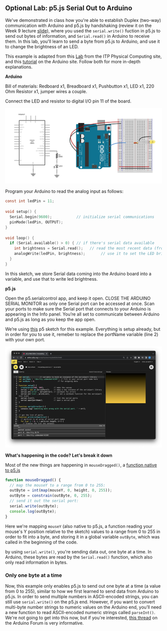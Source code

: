 ## Optional Lab: p5.js Serial Out to Arduino

We've demonstrated in class how you're able to establish Duplex (two-way) communication with Arduino and p5.js by handshaking (review it on the Week 9 lecture [slide](https://docs.google.com/presentation/d/1n_S3ss0V8yoHElHRGH3fwzL3Hb48LbnF2S3iw4Vmg_E/edit#slide=id.g17dc17132de_0_82)), where you used the `serial.write()` fuction in p5.js to send out bytes of information, and `Serial.read()` in Arduino to receive them. In this lab, you'll learn to send a byte from p5.js to Arduino, and use it to change the brightness of an LED.

This example is adapted from this [Lab](https://itp.nyu.edu/physcomp/labs/labs-serial-communication/lab-serial-output-from-p5-js/) from the ITP Physical Computing site, and this [tutorial](https://docs.arduino.cc/built-in-examples/communication/Dimmer) on the Arduino site. Follow both for more in-depth explanations.

**Arduino**

Bill of materials: Redboard x1, Breadboard x1, Pushbutton x1, LED x1, 220 Ohm Resistor x1, jumper wires a couple.

Connect the LED and resistor to digital I/O pin 11 of the board.

![schematic](led_schematic.png)

Program your Arduino to read the analog input as follows:

```c
const int ledPin = 11;

void setup() {
  Serial.begin(9600);           // initialize serial communications
  pinMode(ledPin, OUTPUT);
}

void loop() {
  if (Serial.available() > 0) { // if there's serial data available
    int brightness = Serial.read();   // read the most recent data (from 0 to 255), store in a variable
    analogWrite(ledPin, brightness);       // use it to set the LED brightness
  }
}
```

In this sketch, we store Serial data coming into the Arduino board into a variable, and use that to write led brightness.

**p5.js**

Open the p5.serialcontrol app, and keep it open. CLOSE THE ARDUINO SERIAL MONITOR as only one Serial port can be accessed at once. Scan your ports to make sure the Serial port that connects to your Arduino is appearing in the Info panel. You’re all set to communicate between Arduino and p5.js as long as you keep the app open.

We’re using [this](https://editor.p5js.org/sandpills/sketches/kM5DkOhM0) p5 sketch for this example. Everything is setup already, but in order for you to use it, remeber to replace the portName variable (line 2) with your own port.

![port name on line 2](mousedrag.png)

**What's happening in the code? Let's break it down**

Most of the new things are happening in `mouseDragged()`, a [function native to p5.js](https://p5js.org/reference/#/p5/mouseDragged)

```js
function mouseDragged() {
  // map the mouseY to a range from 0 to 255:
  outByte = int(map(mouseY, 0, height, 0, 255));
  outByte = constrain(outByte, 0, 255);
  // send it out the serial port:
  serial.write(outByte);
  console.log(outByte);
}
```

Here we're mapping `mouseY` (also native to p5.js, a function reading your mouse's Y position relative to the sketch) values to a range from 0 to 255 in order to fit into a byte, and storing it in a global variable `outByte`, which was called in the beginning of the code.

by using `serial.write()`, you're sending data out, one byte at a time. In Arduino, these bytes are read by the `Serial.read()` function, which also only read information in bytes.

### Only one byte at a time

Now, this example only enables p5.js to send out one byte at a time (a value from 0 to 255), similar to how we first learned to send data from Arduino to p5.js. In order to send multiple numbers in ASCII-encoded strings, you can still use `serial.write()` on the p5.js end. However, if you want to convert multi-byte number strings to numeric values on the Arduino end, you’ll need a new function to read ASCII-encoded numeric strings called `parseInt()`. We're not going to get into this now, but if you're interested, [this thread](https://forum.arduino.cc/t/serial-input-basics/278284) on the Arduino Forum is very informative.
